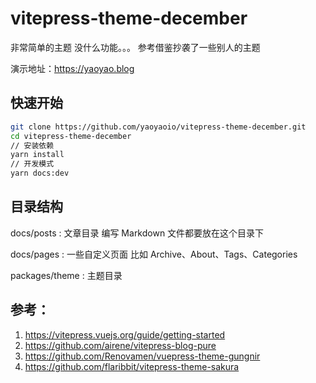 # vitepress-theme-december

非常简单的主题 没什么功能。。。 参考借鉴抄袭了一些别人的主题

演示地址：https://yaoyao.blog

## 快速开始

```bash
git clone https://github.com/yaoyaoio/vitepress-theme-december.git
cd vitepress-theme-december
// 安装依赖
yarn install
// 开发模式
yarn docs:dev
```
## 目录结构

docs/posts : 文章目录 编写 Markdown 文件都要放在这个目录下

docs/pages : 一些自定义页面 比如 Archive、About、Tags、Categories

packages/theme : 主题目录

## 参考：

1. https://vitepress.vuejs.org/guide/getting-started
2. https://github.com/airene/vitepress-blog-pure
3. https://github.com/Renovamen/vuepress-theme-gungnir
4. https://github.com/flaribbit/vitepress-theme-sakura
